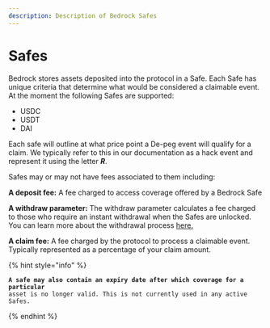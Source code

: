 ```yaml
---
description: Description of Bedrock Safes
---
```


# Safes

Bedrock stores assets deposited into the protocol in a Safe. Each Safe has unique criteria that determine what would be considered a claimable event. At the moment the following Safes are supported:&#x20;

* USDC&#x20;
* USDT
* DAI

Each safe will outline at what price point a De-peg event will qualify for a claim. We typically refer to this in our documentation as a hack event and represent it using the letter _**R**_.



Safes may or may not have fees associated to them including:&#x20;



**A deposit fee:** A fee charged to access coverage offered by a Bedrock Safe

**A withdraw parameter:** The withdraw parameter calculates a fee charged to those who require an instant withdrawal when the Safes are unlocked. You can learn more about the withdrawal process [here.](withdrawal.md)&#x20;

**A claim fee:** A fee charged by the protocol to process a claimable event. Typically represented as a percentage of your claim amount.&#x20;

{% hint style="info" %}
<pre><code><strong>A safe may also contain an expiry date after which coverage for a particular
</strong>asset is no longer valid. This is not currently used in any active Safes. </code></pre>
{% endhint %}



